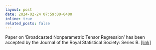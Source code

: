 ```yaml
---
layout: post
date: 2024-02-24 07:59:00-0400
inline: true
related_posts: false
---
```


Paper on ‘Broadcasted Nonparametric Tensor Regression’ has been accepted by the Journal of the Royal Statistical Society: Series B.
    [[link]](https://doi.org/10.1093/jrsssb/qkae027)
